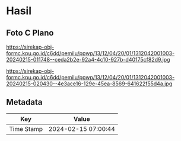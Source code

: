 # Hasil

## Foto C Plano

https://sirekap-obj-formc.kpu.go.id/c6dd/pemilu/ppwp/13/12/04/20/01/1312042001003-20240215-011748--ceda2b2e-92a4-4c10-927b-d40175cf82d9.jpg

https://sirekap-obj-formc.kpu.go.id/c6dd/pemilu/ppwp/13/12/04/20/01/1312042001003-20240215-020430--4e3ace16-129e-45ea-8569-641622f55d4a.jpg


## Metadata

| Key        | Value               |
| ---------- | ------------------- |
| Time Stamp | 2024-02-15 07:00:44 |




